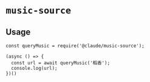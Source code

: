 # `music-source`

## Usage

```
const queryMusic = require('@claude/music-source');

(async () => {
  const url = await queryMusic('稻香');
  console.log(url);
})()

```
